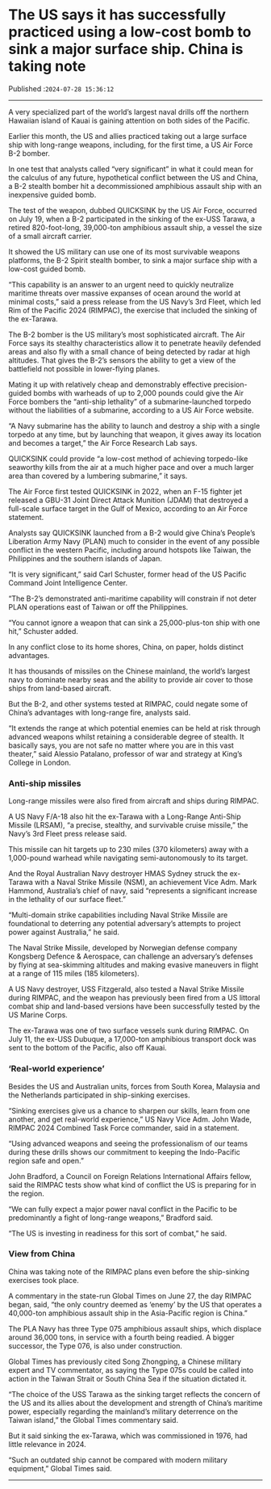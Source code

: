 # The US says it has successfully practiced using a low-cost bomb to sink a major surface ship. China is taking note

Published :`2024-07-28 15:36:12`

---

A very specialized part of the world’s largest naval drills off the northern Hawaiian island of Kauai is gaining attention on both sides of the Pacific.

Earlier this month, the US and allies practiced taking out a large surface ship with long-range weapons, including, for the first time, a US Air Force B-2 bomber.

In one test that analysts called “very significant” in what it could mean for the calculus of any future, hypothetical conflict between the US and China, a B-2 stealth bomber hit a decommissioned amphibious assault ship with an inexpensive guided bomb.

The test of the weapon, dubbed QUICKSINK by the US Air Force, occurred on July 19, when a B-2 participated in the sinking of the ex-USS Tarawa, a retired 820-foot-long, 39,000-ton amphibious assault ship, a vessel the size of a small aircraft carrier.

It showed the US military can use one of its most survivable weapons platforms, the B-2 Spirit stealth bomber, to sink a major surface ship with a low-cost guided bomb.

“This capability is an answer to an urgent need to quickly neutralize maritime threats over massive expanses of ocean around the world at minimal costs,” said a press release from the US Navy’s 3rd Fleet, which led Rim of the Pacific 2024 (RIMPAC), the exercise that included the sinking of the ex-Tarawa.

The B-2 bomber is the US military’s most sophisticated aircraft. The Air Force says its stealthy characteristics allow it to penetrate heavily defended areas and also fly with a small chance of being detected by radar at high altitudes. That gives the B-2’s sensors the ability to get a view of the battlefield not possible in lower-flying planes.

Mating it up with relatively cheap and demonstrably effective precision-guided bombs with warheads of up to 2,000 pounds could give the Air Force bombers the “anti-ship lethality” of a submarine-launched torpedo without the liabilities of a submarine, according to a US Air Force website.

“A Navy submarine has the ability to launch and destroy a ship with a single torpedo at any time, but by launching that weapon, it gives away its location and becomes a target,” the Air Force Research Lab says.

QUICKSINK could provide “a low-cost method of achieving torpedo-like seaworthy kills from the air at a much higher pace and over a much larger area than covered by a lumbering submarine,” it says.

The Air Force first tested QUICKSINK in 2022, when an F-15 fighter jet released a GBU-31 Joint Direct Attack Munition (JDAM) that destroyed a full-scale surface target in the Gulf of Mexico, according to an Air Force statement.

Analysts say QUICKSINK launched from a B-2 would give China’s People’s Liberation Army Navy (PLAN) much to consider in the event of any possible conflict in the western Pacific, including around hotspots like Taiwan, the Philippines and the southern islands of Japan.

“It is very significant,” said Carl Schuster, former head of the US Pacific Command Joint Intelligence Center.

“The B-2’s demonstrated anti-maritime capability will constrain if not deter PLAN operations east of Taiwan or off the Philippines.

“You cannot ignore a weapon that can sink a 25,000-plus-ton ship with one hit,” Schuster added.

In any conflict close to its home shores, China, on paper, holds distinct advantages.

It has thousands of missiles on the Chinese mainland, the world’s largest navy to dominate nearby seas and the ability to provide air cover to those ships from land-based aircraft.

But the B-2, and other systems tested at RIMPAC, could negate some of China’s advantages with long-range fire, analysts said.

“It extends the range at which potential enemies can be held at risk through advanced weapons whilst retaining a considerable degree of stealth. It basically says, you are not safe no matter where you are in this vast theater,” said Alessio Patalano, professor of war and strategy at King’s College in London.

### Anti-ship missiles

Long-range missiles were also fired from aircraft and ships during RIMPAC.

A US Navy F/A-18 also hit the ex-Tarawa with a Long-Range Anti-Ship Missile (LRSAM), “a precise, stealthy, and survivable cruise missile,” the Navy’s 3rd Fleet press release said.

This missile can hit targets up to 230 miles (370 kilometers) away with a 1,000-pound warhead while navigating semi-autonomously to its target.

And the Royal Australian Navy destroyer HMAS Sydney struck the ex-Tarawa with a Naval Strike Missile (NSM), an achievement Vice Adm. Mark Hammond, Australia’s chief of navy, said “represents a significant increase in the lethality of our surface fleet.”

“Multi-domain strike capabilities including Naval Strike Missile are foundational to deterring any potential adversary’s attempts to project power against Australia,” he said.

The Naval Strike Missile, developed by Norwegian defense company Kongsberg Defence & Aerospace, can challenge an adversary’s defenses by flying at sea-skimming altitudes and making evasive maneuvers in flight at a range of 115 miles (185 kilometers).

A US Navy destroyer, USS Fitzgerald, also tested a Naval Strike Missile during RIMPAC, and the weapon has previously been fired from a US littoral combat ship and land-based versions have been successfully tested by the US Marine Corps.

The ex-Tarawa was one of two surface vessels sunk during RIMPAC. On July 11, the ex-USS Dubuque, a 17,000-ton amphibious transport dock was sent to the bottom of the Pacific, also off Kauai.

### ‘Real-world experience’

Besides the US and Australian units, forces from South Korea, Malaysia and the Netherlands participated in ship-sinking exercises.

“Sinking exercises give us a chance to sharpen our skills, learn from one another, and get real-world experience,” US Navy Vice Adm. John Wade, RIMPAC 2024 Combined Task Force commander, said in a statement.

“Using advanced weapons and seeing the professionalism of our teams during these drills shows our commitment to keeping the Indo-Pacific region safe and open.”

John Bradford, a Council on Foreign Relations International Affairs fellow, said the RIMPAC tests show what kind of conflict the US is preparing for in the region.

“We can fully expect a major power naval conflict in the Pacific to be predominantly a fight of long-range weapons,” Bradford said.

“The US is investing in readiness for this sort of combat,” he said.

### View from China

China was taking note of the RIMPAC plans even before the ship-sinking exercises took place.

A commentary in the state-run Global Times on June 27, the day RIMPAC began, said, “the only country deemed as ‘enemy’ by the US that operates a 40,000-ton amphibious assault ship in the Asia-Pacific region is China.”

The PLA Navy has three Type 075 amphibious assault ships, which displace around 36,000 tons, in service with a fourth being readied. A bigger successor, the Type 076, is also under construction.

Global Times has previously cited Song Zhongping, a Chinese military expert and TV commentator, as saying the Type 075s could be called into action in the Taiwan Strait or South China Sea if the situation dictated it.

“The choice of the USS Tarawa as the sinking target reflects the concern of the US and its allies about the development and strength of China’s maritime power, especially regarding the mainland’s military deterrence on the Taiwan island,” the Global Times commentary said.

But it said sinking the ex-Tarawa, which was commissioned in 1976, had little relevance in 2024.

“Such an outdated ship cannot be compared with modern military equipment,” Global Times said.

---

